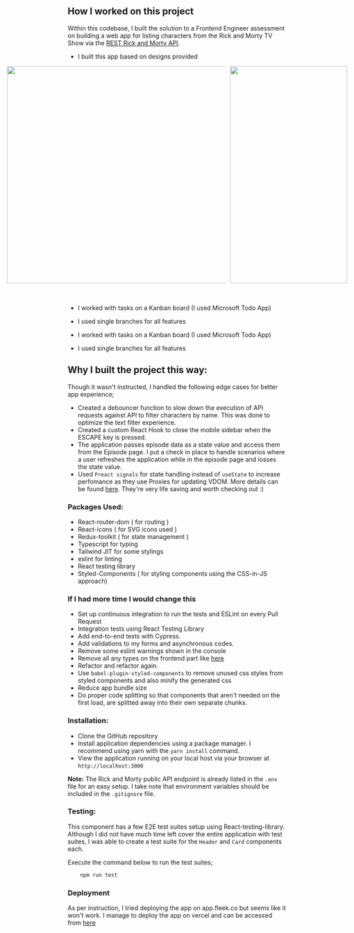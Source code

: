 ## How I worked on this project

Within this codebase, I built the solution to a Frontend Engineer assessment on building a web app for listing characters from the Rick and Morty TV Show via the [REST Rick and Morty API](https://rickandmortyapi.com/documentation).

- I built this app based on designs provided

<div style="display: flex; justify-content: center; gap: 10px;" >
<img style="width: 800px; height: 500px;" src="https://res.cloudinary.com/dkndyyvmn/image/upload/v1665183464/3c022c21-60e9-42d1-918c-9db3f021adcf_uiuc4i.jpg" />
<img style="width: 270px; height: 500px;" src="https://res.cloudinary.com/dkndyyvmn/image/upload/v1665183467/eba2ccf2-83aa-4b06-b2a1-9073f1f46d0e_jrbcxf.jpg" />
</div><br><br>

- I worked with tasks on a Kanban board (I used Microsoft Todo App)

- I used single branches for all features

- I worked with tasks on a Kanban board (I used Microsoft Todo App)

- I used single branches for all features

## Why I built the project this way:

Though it wasn't instructed, I handled the following edge cases for better app experience;

- Created a debouncer function to slow down the execution of API requests against API to filter characters by name. This was done to optimize the text filter experience.
- Created a custom React Hook to close the mobile sidebar when the ESCAPE key is pressed.
- The application passes episode data as a state value and access them from the Episode page. I put a check in place to handle scenarios where a user refreshes the application while in the episode page and losses the state value.
- Used `Preact signals` for state handling instead of `useState` to increase perfomance as they use Proxies for updating VDOM. More details can be found [here](https://preactjs.com/blog/introducing-signals/). They're very life saving and worth checking out :)

### Packages Used:

- React-router-dom ( for routing )
- React-icons ( for SVG icons used )
- Redux-toolkit ( for state management )
- Typescript for typing
- Tailwind JIT for some stylings
- eslint for linting
- React testing library
- Styled-Components ( for styling components using the CSS-in-JS approach)

### If I had more time I would change this

- Set up continuous integration to run the tests and ESLint on every Pull Request
- Integration tests using React Testing Library
- Add end-to-end tests with Cypress.
- Add validations to my forms and asynchronous codes.
- Remove some eslint warnings shown in the console
- Remove all any types on the frontend part like [here](https://github.com/hirwablessing/fleek-frontend-assignment/blob/8b6209d5b181b5d1589c28e9190cf0cf43f4c106/src/state/index.ts#L14)
- Refactor and refactor again.
- Use `babel-plugin-styled-components` to remove unused css styles from styled components and also minify the generated css
- Reduce app bundle size
- Do proper code splitting so that components that aren't needed on the first load, are splitted away into their own separate chunks.

### Installation:

- Clone the GitHub repository
- Install application dependencies using a package manager. I recommend using yarn with the `yarn install` command.
- View the application running on your local host via your browser at `http://localhost:3000`

**Note:** The Rick and Morty public API endpoint is already listed in the `.env` file for an easy setup. I take note that environment variables should be included in the `.gitignore` file.

### Testing:

This component has a few E2E test suites setup using React-testing-library.
Although I did not have much time left cover the entire application with test suites, I was able to create a test suite for the `Header` and `Card` components each.

Execute the command below to run the test suites;

```bash
    npm run test
```

### Deployment

As per instruction, I tried deploying the app on app.fleek.co but seems like it won't work. I manage to deploy the app on vercel and can be accessed from [here](https://fleek-frontend-assignment-znh3.vercel.app/)
